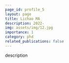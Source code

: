 ```yaml
---
page_id: profile_5
layout: page
title: Lichao MA
description: 2022-
img: assets/img/12.jpg
importance: 1
category: phd
related_publications: false
---
```



description
